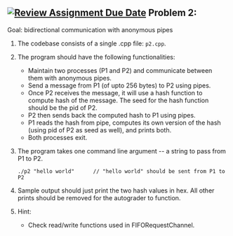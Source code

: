 [![Review Assignment Due Date](https://classroom.github.com/assets/deadline-readme-button-22041afd0340ce965d47ae6ef1cefeee28c7c493a6346c4f15d667ab976d596c.svg)](https://classroom.github.com/a/IizNQ1rt)
Problem 2:
------------------------------

Goal: bidirectional communication with anonymous pipes

1. The codebase consists of a single .cpp file: `p2.cpp`. 

2. The program should have the following functionalities:
    - Maintain two processes (P1 and P2) and communicate between them with anonymous pipes.
    - Send a message from P1 (of upto 256 bytes) to P2 using pipes. 
    - Once P2 receives the message, it will use a hash function to compute hash of the message. The seed for the hash function should be the pid of P2.
    - P2 then sends back the computed hash to P1 using pipes.
    - P1 reads the hash from pipe, computes its own version of the hash (using pid of P2 as seed as well), and prints both.
    - Both processes exit.

3. The program takes one command line argument -- a string to pass from P1 to P2.

   `./p2 "hello world"      // "hello world" should be sent from P1 to P2`

4. Sample output should just print the two hash values in hex. All other prints should be removed for the autograder to function.

5. Hint: 
    - Check read/write functions used in FIFORequestChannel.
